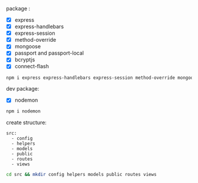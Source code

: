 package :  
- [X] express 
- [X] express-handlebars 
- [X] express-session
- [X] method-override
- [X] mongoose
- [X] passport and passport-local
- [X] bcryptjs
- [X] connect-flash

```bash 
npm i express express-handlebars express-session method-override mongoose passport passport-local bcryptjs connect-flash
```

dev package:  

- [X] nodemon

```bash
npm i nodemon
```

create structure:  

```text
src:
  - config
  - helpers
  - models
  - public 
  - routes
  - views
```

```bash
cd src && mkdir config helpers models public routes views 
```

